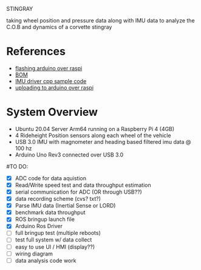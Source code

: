 STINGRAY

taking wheel position and pressure data along with IMU data to analyze the C.O.B and dynamics of a corvette stingray

# References

- [flashing arduino over raspi](https://siytek.com/arduino-cli-raspberry-pi/#Configure-Arduino)
- [BOM](https://docs.google.com/spreadsheets/d/15MNyfEw0GuSBbplbCHpf8V5PrWQOQE57q0T67NCtYUg/edit?usp=sharing)
- [IMU driver cpp sample code](https://github.com/ZFDD96/BWT61CL/blob/master/Sample%20Code.zip)
- [uploading to arduino over raspi](https://github.com/guysoft/OctoPi/issues/23)

# System Overview

- Ubuntu 20.04 Server Arm64 running on a Raspberry Pi 4 (4GB)
- 4 Rideheight Position sensors along each wheel of the vehicle
- USB 3.0 IMU with magnometer and heading based filtered imu data @ 100 hz
- Arduino Uno Rev3 connected over USB 3.0

#TO DO:

- [x] ADC code for data aquistion
- [x] Read/Write speed test and data throughput estimation
- [x] serial communication for ADC (OR through USB??)
- [x] data recording scheme (cvs? txt?)
- [x] Parse IMU data (Inertial Sense or LORD)
- [x] benchmark data throughput
- [x] ROS bringup launch file
- [x] Arduino Ros Driver
- [ ] full bringup test (multiple reboots)
- [ ] test full system w/ data collect
- [ ] easy to use UI / HMI (display??)
- [ ] wiring diagram
- [ ] data analysis code work
